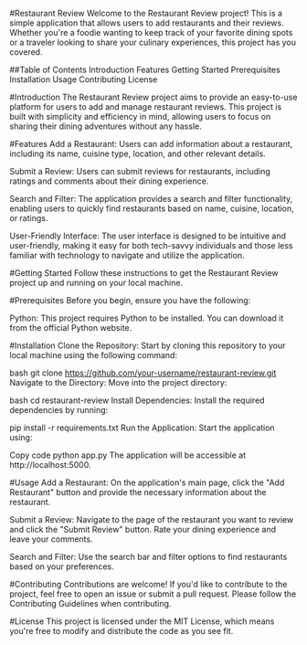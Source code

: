 
#Restaurant Review
Welcome to the Restaurant Review project! This is a simple application that allows users to add restaurants and their reviews. Whether you're a foodie wanting to keep track of your favorite dining spots or a traveler looking to share your culinary experiences, this project has you covered.

##Table of Contents
Introduction
Features
Getting Started
Prerequisites
Installation
Usage
Contributing
License

#Introduction
The Restaurant Review project aims to provide an easy-to-use platform for users to add and manage restaurant reviews. This project is built with simplicity and efficiency in mind, allowing users to focus on sharing their dining adventures without any hassle.

#Features
Add a Restaurant: Users can add information about a restaurant, including its name, cuisine type, location, and other relevant details.

Submit a Review: Users can submit reviews for restaurants, including ratings and comments about their dining experience.

Search and Filter: The application provides a search and filter functionality, enabling users to quickly find restaurants based on name, cuisine, location, or ratings.

User-Friendly Interface: The user interface is designed to be intuitive and user-friendly, making it easy for both tech-savvy individuals and those less familiar with technology to navigate and utilize the application.

#Getting Started
Follow these instructions to get the Restaurant Review project up and running on your local machine.

#Prerequisites
Before you begin, ensure you have the following:

Python: This project requires Python to be installed. You can download it from the official Python website.

#Installation
Clone the Repository: Start by cloning this repository to your local machine using the following command:

bash
git clone https://github.com/your-username/restaurant-review.git
Navigate to the Directory: Move into the project directory:

bash
cd restaurant-review
Install Dependencies: Install the required dependencies by running:

pip install -r requirements.txt
Run the Application: Start the application using:

Copy code
python app.py
The application will be accessible at http://localhost:5000.

#Usage
Add a Restaurant: On the application's main page, click the "Add Restaurant" button and provide the necessary information about the restaurant.

Submit a Review: Navigate to the page of the restaurant you want to review and click the "Submit Review" button. Rate your dining experience and leave your comments.

Search and Filter: Use the search bar and filter options to find restaurants based on your preferences.

#Contributing
Contributions are welcome! If you'd like to contribute to the project, feel free to open an issue or submit a pull request. Please follow the Contributing Guidelines when contributing.

#License
This project is licensed under the MIT License, which means you're free to modify and distribute the code as you see fit.
